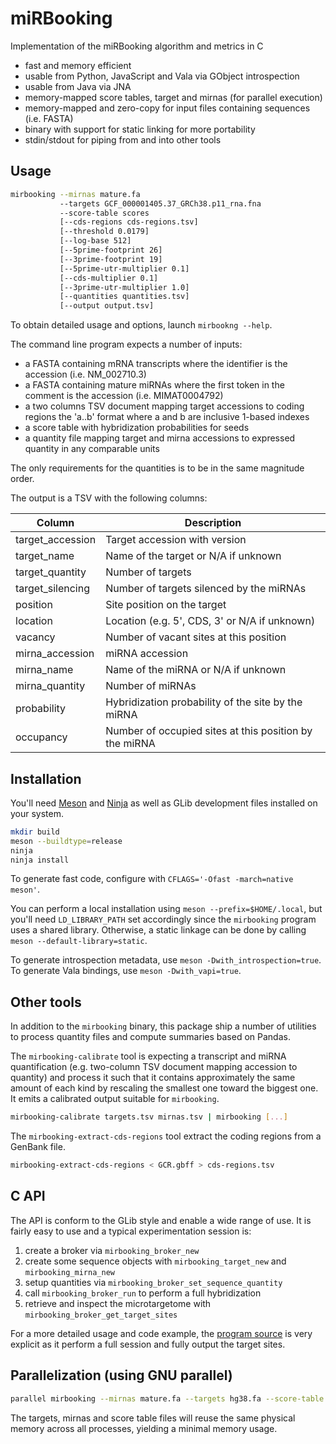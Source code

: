 # miRBooking

Implementation of the miRBooking algorithm and metrics in C

 - fast and memory efficient
 - usable from Python, JavaScript and Vala via GObject introspection
 - usable from Java via JNA
 - memory-mapped score tables, target and mirnas (for parallel execution)
 - memory-mapped and zero-copy for input files containing sequences (i.e. FASTA)
 - binary with support for static linking for more portability
 - stdin/stdout for piping from and into other tools

## Usage

```bash
mirbooking --mirnas mature.fa
           --targets GCF_000001405.37_GRCh38.p11_rna.fna
           --score-table scores
           [--cds-regions cds-regions.tsv]
           [--threshold 0.0179]
           [--log-base 512]
           [--5prime-footprint 26]
           [--3prime-footprint 19]
           [--5prime-utr-multiplier 0.1]
           [--cds-multiplier 0.1]
           [--3prime-utr-multiplier 1.0]
           [--quantities quantities.tsv]
           [--output output.tsv]
```

To obtain detailed usage and options, launch `mirbookng --help`.

The command line program expects a number of inputs:

 - a FASTA containing mRNA transcripts where the identifier is the accession
   (i.e. NM_002710.3)
 - a FASTA containing mature miRNAs where the first token in the comment is the
   accession (i.e. MIMAT0004792)
 - a two columns TSV document mapping target accessions to coding regions the
   'a..b' format where a and b are inclusive 1-based indexes
 - a score table with hybridization probabilities for seeds
 - a quantity file mapping target and mirna accessions to expressed quantity in
   any comparable units

The only requirements for the quantities is to be in the same magnitude order.

The output is a TSV with the following columns:

| Column           | Description                                            |
| ---------------- | ------------------------------------------------------ |
| target_accession | Target accession with version                          |
| target_name      | Name of the target or N/A if unknown                   |
| target_quantity  | Number of targets                                      |
| target_silencing | Number of targets silenced by the miRNAs               |
| position         | Site position on the target                            |
| location         | Location (e.g. 5', CDS, 3' or N/A if unknown)          |
| vacancy          | Number of vacant sites at this position                |
| mirna_accession  | miRNA accession                                        |
| mirna_name       | Name of the miRNA or N/A if unknown                    |
| mirna_quantity   | Number of miRNAs                                       |
| probability      | Hybridization probability of the site by the miRNA     |
| occupancy        | Number of occupied sites at this position by the miRNA |

## Installation

You'll need [Meson](http://mesonbuild.com/) and [Ninja](http://ninja-build.org/)
as well as GLib development files installed on your system.

```bash
mkdir build
meson --buildtype=release
ninja
ninja install
```

To generate fast code, configure with `CFLAGS='-Ofast -march=native meson'`.

You can perform a local installation using `meson --prefix=$HOME/.local`, but
you'll need `LD_LIBRARY_PATH` set accordingly since the `mirbooking` program
uses a shared library. Otherwise, a static linkage can be done by calling
`meson --default-library=static`.

To generate introspection metadata, use `meson -Dwith_introspection=true`. To
generate Vala bindings, use `meson -Dwith_vapi=true`.

## Other tools

In addition to the `mirbooking` binary, this package ship a number of utilities
to process quantity files and compute summaries based on Pandas.

The `mirbooking-calibrate` tool is expecting a transcript and miRNA
quantification (e.g. two-column TSV document mapping accession to quantity) and
process it such that it contains approximately the same amount of each kind by
rescaling the smallest one toward the biggest one. It emits a calibrated output
suitable for `mirbooking`.

```bash
mirbooking-calibrate targets.tsv mirnas.tsv | mirbooking [...]
```

The `mirbooking-extract-cds-regions` tool extract the coding regions from
a GenBank file.

```bash
mirbooking-extract-cds-regions < GCR.gbff > cds-regions.tsv
```

## C API

The API is conform to the GLib style and enable a wide range of use. It is fairly easy to use and a typical
experimentation session is:

 1. create a broker via `mirbooking_broker_new`
 2. create some sequence objects with `mirbooking_target_new` and `mirbooking_mirna_new`
 3. setup quantities via `mirbooking_broker_set_sequence_quantity`
 4. call `mirbooking_broker_run` to perform a full hybridization
 5. retrieve and inspect the microtargetome with `mirbooking_broker_get_target_sites`

For a more detailed usage and code example, the [program source](https://github.com/major-lab/mirbooking/blob/master/bin/mirbooking.c)
is very explicit as it perform a full session and fully output the target sites.

## Parallelization (using GNU parallel)

```bash
parallel mirbooking --mirnas mature.fa --targets hg38.fa --score-table scores ::: wildtype.tsv over-expression.tsv
```

The targets, mirnas and score table files will reuse the same physical memory
across all processes, yielding a minimal memory usage.

